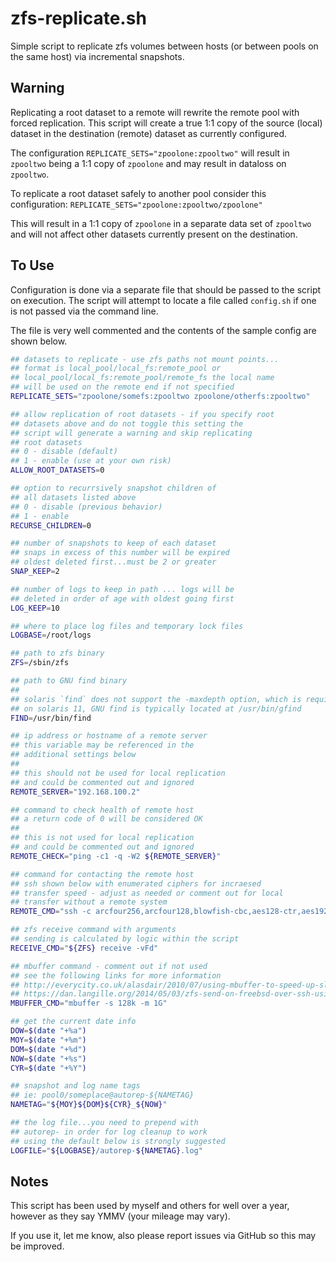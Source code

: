 
zfs-replicate.sh
================

Simple script to replicate zfs volumes between hosts (or between pools on the same host) via incremental snapshots.

Warning
-------

Replicating a root dataset to a remote will rewrite the remote pool with forced replication.  This script will create
a true 1:1 copy of the source (local) dataset in the destination (remote) dataset as currently configured.

The configuration ```REPLICATE_SETS="zpoolone:zpooltwo"``` will result in ```zpooltwo``` being a 1:1 copy of ```zpoolone```
and may result in dataloss on ```zpooltwo```.

To replicate a root dataset safely to another pool consider this configuration: ```REPLICATE_SETS="zpoolone:zpooltwo/zpoolone"```

This will result in a 1:1 copy of ```zpoolone``` in a separate data set of ```zpooltwo``` and will not affect other datasets currently present on the destination.

To Use
------

Configuration is done via a separate file that should be passed to the script on execution.  The script will attempt to locate a file called ```config.sh``` if one is not passed via the command line.

The file is very well commented and the contents of the sample config are shown below.

```bash
## datasets to replicate - use zfs paths not mount points...
## format is local_pool/local_fs:remote_pool or
## local_pool/local_fs:remote_pool/remote_fs the local name
## will be used on the remote end if not specified
REPLICATE_SETS="zpoolone/somefs:zpooltwo zpoolone/otherfs:zpooltwo"

## allow replication of root datasets - if you specify root
## datasets above and do not toggle this setting the
## script will generate a warning and skip replicating
## root datasets
## 0 - disable (default)
## 1 - enable (use at your own risk)
ALLOW_ROOT_DATASETS=0

## option to recurrsively snapshot children of
## all datasets listed above
## 0 - disable (previous behavior)
## 1 - enable
RECURSE_CHILDREN=0

## number of snapshots to keep of each dataset
## snaps in excess of this number will be expired
## oldest deleted first...must be 2 or greater
SNAP_KEEP=2

## number of logs to keep in path ... logs will be
## deleted in order of age with oldest going first
LOG_KEEP=10

## where to place log files and temporary lock files
LOGBASE=/root/logs

## path to zfs binary
ZFS=/sbin/zfs

## path to GNU find binary
##
## solaris `find` does not support the -maxdepth option, which is required
## on solaris 11, GNU find is typically located at /usr/bin/gfind
FIND=/usr/bin/find

## ip address or hostname of a remote server
## this variable may be referenced in the
## additional settings below
##
## this should not be used for local replication
## and could be commented out and ignored
REMOTE_SERVER="192.168.100.2"

## command to check health of remote host
## a return code of 0 will be considered OK
##
## this is not used for local replication
## and could be commented out and ignored
REMOTE_CHECK="ping -c1 -q -W2 ${REMOTE_SERVER}"

## command for contacting the remote host
## ssh shown below with enumerated ciphers for incraesed
## transfer speed - adjust as needed or comment out for local
## transfer without a remote system
REMOTE_CMD="ssh -c arcfour256,arcfour128,blowfish-cbc,aes128-ctr,aes192-ctr,aes256-ctr ${REMOTE_SERVER}"

## zfs receive command with arguments
## sending is calculated by logic within the script
RECEIVE_CMD="${ZFS} receive -vFd"

## mbuffer command - comment out if not used
## see the following links for more information
## http://everycity.co.uk/alasdair/2010/07/using-mbuffer-to-speed-up-slow-zfs-send-zfs-receive/
## https://dan.langille.org/2014/05/03/zfs-send-on-freebsd-over-ssh-using-mbuffer/
MBUFFER_CMD="mbuffer -s 128k -m 1G"

## get the current date info
DOW=$(date "+%a")
MOY=$(date "+%m")
DOM=$(date "+%d")
NOW=$(date "+%s")
CYR=$(date "+%Y")

## snapshot and log name tags
## ie: pool0/someplace@autorep-${NAMETAG}
NAMETAG="${MOY}${DOM}${CYR}_${NOW}"

## the log file...you need to prepend with
## autorep- in order for log cleanup to work
## using the default below is strongly suggested
LOGFILE="${LOGBASE}/autorep-${NAMETAG}.log"
```

Notes
-----

This script has been used by myself and others for well over a year, however as they say YMMV (your mileage may vary).

If you use it, let me know, also please report issues via GitHub so this may be improved.
